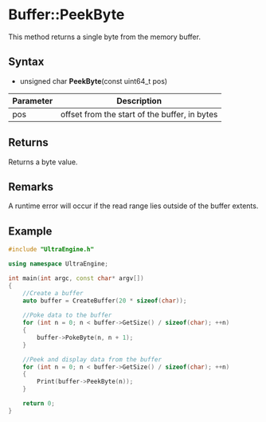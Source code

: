 # Buffer::PeekByte #
This method returns a single byte from the memory buffer.

## Syntax ##
- unsigned char **PeekByte**(const uint64_t pos)

| Parameter | Description |
| ----- | ----- |
| pos | offset from the start of the buffer, in bytes |

## Returns ##
Returns a byte value.

## Remarks ##
A runtime error will occur if the read range lies outside of the buffer extents.

## Example

```c++
#include "UltraEngine.h"

using namespace UltraEngine;

int main(int argc, const char* argv[])
{
	//Create a buffer
	auto buffer = CreateBuffer(20 * sizeof(char));
	
	//Poke data to the buffer
	for (int n = 0; n < buffer->GetSize() / sizeof(char); ++n)
	{
		buffer->PokeByte(n, n + 1);
	}

	//Peek and display data from the buffer
	for (int n = 0; n < buffer->GetSize() / sizeof(char); ++n)
	{
		Print(buffer->PeekByte(n));
	}

	return 0;
}
```
